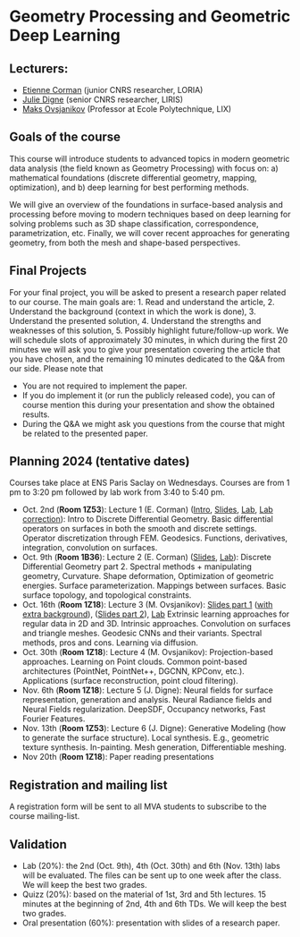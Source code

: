 # Geometry Processing and Geometric Deep Learning

## Lecturers:

- [Etienne Corman](https://members.loria.fr/ECorman/) (junior CNRS researcher, LORIA)
- [Julie Digne](https://liris.cnrs.fr/julie.digne/) (senior CNRS researcher, LIRIS)
- [Maks Ovsjanikov](https://www.lix.polytechnique.fr/~maks/) (Professor at Ecole Polytechnique, LIX)

## Goals of the course

 This course will introduce students to advanced topics in modern geometric data analysis (the field known as Geometry Processing) with focus on: 
a) mathematical foundations (discrete differential geometry, mapping, optimization), and 
b) deep learning for best performing methods. 


We will give an overview of the foundations in surface-based analysis and processing before moving to modern techniques based on deep learning for solving problems such as 3D shape classification, correspondence, parametrization, etc. Finally, we will cover recent approaches for generating geometry, from both the mesh and shape-based perspectives.

## Final Projects

For your final project, you will be asked to present a research paper related to our course. The main goals are: 1. Read and understand the article, 2. Understand the background (context in which the work is done), 3. Understand the presented solution, 4. Understand the strengths and weaknesses of this solution, 5. Possibly highlight future/follow-up work. We will schedule slots of approximately 30 minutes, in which during the first 20 minutes we will ask you to give your presentation covering the article that you have chosen, and the remaining 10 minutes dedicated to the Q&A from our side. Please note that
- You are not required to implement the paper.
- If you do implement it (or run the publicly released code), you can of course mention this during your presentation and show the obtained results.
- During the Q&A we might ask you questions from the course that might be related to the presented paper.


## Planning 2024 (tentative dates)

Courses take place at ENS Paris Saclay on Wednesdays. Courses are from 1 pm to 3:20 pm followed by lab work from 3:40 to 5:40 pm.

- Oct. 2nd (**Room 1Z53**): Lecture 1 (E. Corman) ([Intro](slides/MVA_Course_Introduction.pdf), [Slides](slides/MVA_lecture1.pdf), [Lab](td/TD1.zip), [Lab correction](td/TD1_Corrrection.ipynb)): Intro to Discrete Differential Geometry. Basic differential operators on surfaces in both the smooth and discrete settings. Operator discretization through FEM. Geodesics. Functions, derivatives, integration, convolution on surfaces.
- Oct. 9th (**Room 1B36**): Lecture 2 (E. Corman) ([Slides](slides/MVA_lecture2.pdf), [Lab](td/TD2.zip)):  Discrete Differential Geometry part 2. Spectral methods + manipulating geometry, Curvature. Shape deformation, Optimization of geometric energies. Surface parameterization. Mappings between surfaces. Basic surface topology, and topological constraints.
- Oct. 16th (**Room 1Z18**): Lecture 3 (M. Ovsjanikov): [Slides part 1](slides/MVA_lecture3_part1.pdf) ([with extra background](slides/MVA_lecture3_part1_wextra_slides.pdf)), ([Slides part 2](slides/MVA_lecture3_part2.pdf)), [Lab](td/TD3_Q.ipynb)  Extrinsic learning approaches for regular data in 2D and 3D. Intrinsic approaches. Convolution on surfaces and triangle meshes. Geodesic CNNs and their variants. Spectral methods, pros and cons. Learning via diffusion.
- Oct. 30th (**Room 1Z18**): Lecture 4 (M. Ovsjanikov): Projection-based approaches. Learning on Point clouds. Common point-based architectures (PointNet, PointNet++, DGCNN, KPConv, etc.). Applications (surface reconstruction, point cloud filtering).
- Nov. 6th (**Room 1Z18**): Lecture 5 (J. Digne): Neural fields for surface representation, generation and analysis. Neural Radiance fields and Neural Fields regularization. DeepSDF, Occupancy networks, Fast Fourier Features.
- Nov. 13th (**Room 1Z53**): Lecture 6 (J. Digne): Generative Modeling (how to generate the surface structure). Local synthesis. E.g., geometric texture synthesis. In-painting. Mesh generation, Differentiable meshing.
- Nov 20th (**Room 1Z18**): Paper reading presentations

## Registration and mailing list
A registration form will be sent to all MVA students to subscribe to the course mailing-list.

## Validation
- Lab (20%): the 2nd (Oct. 9th), 4th (Oct. 30th) and 6th (Nov. 13th) labs will be evaluated. The files can be sent up to one week after the class. We will keep the best two grades.
- Quizz (20%): based on the material of 1st, 3rd and 5th lectures. 15 minutes at the beginning of 2nd, 4th and 6th TDs. We will keep the best two grades.
- Oral presentation (60%): presentation with slides of a research paper.
